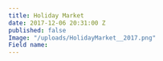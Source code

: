```yaml
---
title: Holiday Market
date: 2017-12-06 20:31:00 Z
published: false
Image: "/uploads/HolidayMarket__2017.png"
Field name: 
---
```


